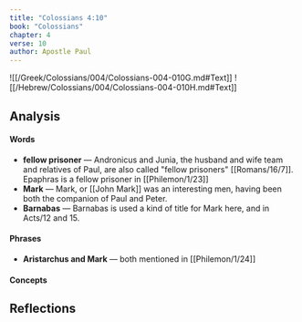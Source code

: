 ```yaml
---
title: "Colossians 4:10"
book: "Colossians"
chapter: 4
verse: 10
author: Apostle Paul
---
```

![[/Greek/Colossians/004/Colossians-004-010G.md#Text]]
![[/Hebrew/Colossians/004/Colossians-004-010H.md#Text]]

## Analysis

#### Words
- **fellow prisoner** — Andronicus and Junia, the husband and wife team and relatives of Paul, are also called "fellow prisoners" [[Romans/16/7]].  Epaphras is a fellow prisoner in [[Philemon/1/23]]
- **Mark** — Mark, or [[John Mark]] was an interesting men, having been both the companion of Paul and Peter.
- **Barnabas** — Barnabas is used a kind of title for Mark here, and in Acts/12 and 15.

#### Phrases
- **Aristarchus and Mark** — both mentioned in [[Philemon/1/24]]

#### Concepts

## Reflections
